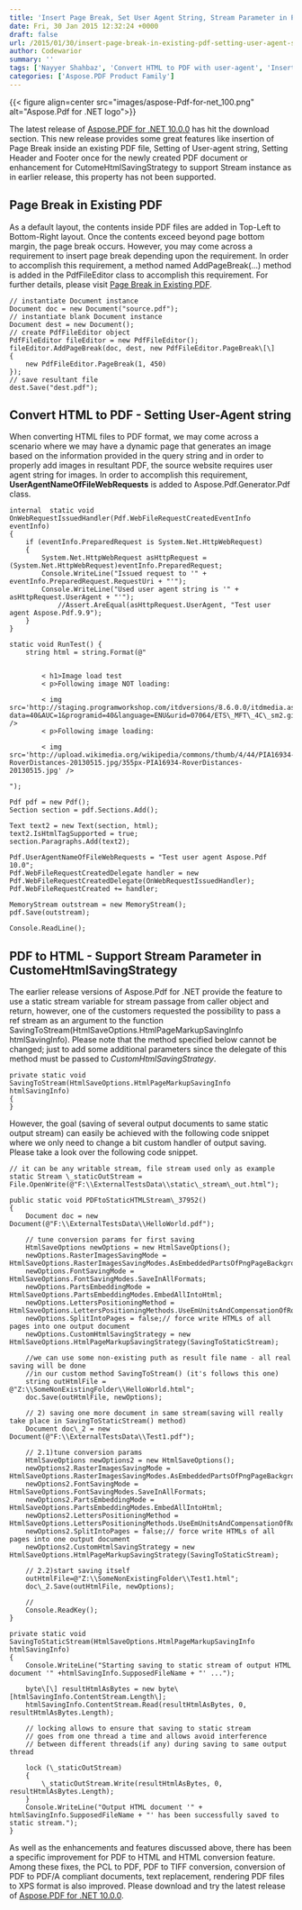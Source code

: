 ```yaml
---
title: 'Insert Page Break, Set User Agent String, Stream Parameter in PDF to HTML Conversion with Aspose.PDF for .NET 10.0.0'
date: Fri, 30 Jan 2015 12:32:24 +0000
draft: false
url: /2015/01/30/insert-page-break-in-existing-pdf-setting-user-agent-string-support-of-stream-parameter-in-pdf-to-html-conversion-with-aspose.pdf-for-.net-10.0.0/
author: Codewarior
summary: ''
tags: ['Nayyer Shahbaz', 'Convert HTML to PDF with user-agent', 'Insert page breaks in PDF documents in Csharp', 'Use Stream Parameter in PDF to HTML']
categories: ['Aspose.PDF Product Family']
---
```




{{< figure align=center src="images/aspose-Pdf-for-net_100.png" alt="Aspose.Pdf for .NET logo">}}


The latest release of [Aspose.PDF for .NET 10.0.0][1] has hit the download section. This new release provides some great features like insertion of Page Break inside an existing PDF file, Setting of User-agent string, Setting Header and Footer once for the newly created PDF document or enhancement for CutomeHtmlSavingStrategy to support Stream instance as in earlier release, this property has not been supported.

## Page Break in Existing PDF

As a default layout, the contents inside PDF files are added in Top-Left to Bottom-Right layout. Once the contents exceed beyond page bottom margin, the page break occurs. However, you may come across a requirement to insert page break depending upon the requirement. In order to accomplish this requirement, a method named AddPageBreak(...) method is added in the PdfFileEditor class to accomplish this requirement. For further details, please visit [Page Break in Existing PDF][2].

```
// instantiate Document instance
Document doc = new Document("source.pdf");
// instantiate blank Document instance
Document dest = new Document();
// create PdfFileEditor object
PdfFileEditor fileEditor = new PdfFileEditor();
fileEditor.AddPageBreak(doc, dest, new PdfFileEditor.PageBreak\[\] 
{ 
    new PdfFileEditor.PageBreak(1, 450) 
});
// save resultant file
dest.Save("dest.pdf");

```

## Convert HTML to PDF - Setting User-Agent string

When converting HTML files to PDF format, we may come across a scenario where we may have a dynamic page that generates an image based on the information provided in the query string and in order to properly add images in resultant PDF, the source website requires user agent string for images. In order to accomplish this requirement, **UserAgentNameOfFileWebRequests** is added to Aspose.Pdf.Generator.Pdf class.

```
internal  static void OnWebRequestIssuedHandler(Pdf.WebFileRequestCreatedEventInfo eventInfo)
{
    if (eventInfo.PreparedRequest is System.Net.HttpWebRequest)
    {
        System.Net.HttpWebRequest asHttpRequest = (System.Net.HttpWebRequest)eventInfo.PreparedRequest;
        Console.WriteLine("Issued request to '" + eventInfo.PreparedRequest.RequestUri + "'");
        Console.WriteLine("Used user agent string is '" + asHttpRequest.UserAgent + "'");
            //Assert.AreEqual(asHttpRequest.UserAgent, "Test user agent Aspose.Pdf.9.9");
    }
}

static void RunTest() {
    string html = string.Format(@"

    
        < h1>Image load test
        < p>Following image NOT loading:
```
```
        < img src='http://staging.programworkshop.com/itdversions/8.6.0.0/itdmedia.aspx?data=40&AUC=1&programid=40&language=ENU&urid=07064/ETS\_MFT\_4C\_sm2.gif' />
        < p>Following image loading:
```
```
        < img src='http://upload.wikimedia.org/wikipedia/commons/thumb/4/44/PIA16934-RoverDistances-20130515.jpg/355px-PIA16934-RoverDistances-20130515.jpg' />
    
");

Pdf pdf = new Pdf();
Section section = pdf.Sections.Add();

Text text2 = new Text(section, html);
text2.IsHtmlTagSupported = true;
section.Paragraphs.Add(text2);

Pdf.UserAgentNameOfFileWebRequests = "Test user agent Aspose.Pdf 10.0";
Pdf.WebFileRequestCreatedDelegate handler = new Pdf.WebFileRequestCreatedDelegate(OnWebRequestIssuedHandler);
Pdf.WebFileRequestCreated += handler;

MemoryStream outstream = new MemoryStream();
pdf.Save(outstream);

Console.ReadLine(); 

```

## PDF to HTML - Support Stream Parameter in CustomeHtmlSavingStrategy

The earlier release versions of Aspose.Pdf for .NET provide the feature to use a static stream variable for stream passage from caller object and return, however, one of the customers requested the possibility to pass a ref stream as an argument to the function SavingToStream(HtmlSaveOptions.HtmlPageMarkupSavingInfo htmlSavingInfo). Please note that the method specified below cannot be changed; just to add some additional parameters since the delegate of this method must be passed to _CustomHtmlSavingStrategy_.

```
private static void SavingToStream(HtmlSaveOptions.HtmlPageMarkupSavingInfo htmlSavingInfo)
{
}
```

However, the goal (saving of several output documents to same static output stream) can easily be achieved with the following code snippet where we only need to change a bit custom handler of output saving. Please take a look over the following code snippet.

```
// it can be any writable stream, file stream used only as example    
static Stream \_staticOutStream = File.OpenWrite(@"F:\\ExternalTestsData\\static\_stream\_out.html");

public static void PDFtoStaticHTMLStream\_37952()
{
    Document doc = new Document(@"F:\\ExternalTestsData\\HelloWorld.pdf");

    // tune conversion params for first saving
    HtmlSaveOptions newOptions = new HtmlSaveOptions();
    newOptions.RasterImagesSavingMode = HtmlSaveOptions.RasterImagesSavingModes.AsEmbeddedPartsOfPngPageBackground;
    newOptions.FontSavingMode = HtmlSaveOptions.FontSavingModes.SaveInAllFormats;
    newOptions.PartsEmbeddingMode = HtmlSaveOptions.PartsEmbeddingModes.EmbedAllIntoHtml;
    newOptions.LettersPositioningMethod = HtmlSaveOptions.LettersPositioningMethods.UseEmUnitsAndCompensationOfRoundingErrorsInCss;
    newOptions.SplitIntoPages = false;// force write HTMLs of all pages into one output document
    newOptions.CustomHtmlSavingStrategy = new HtmlSaveOptions.HtmlPageMarkupSavingStrategy(SavingToStaticStream);

    //we can use some non-existing puth as result file name - all real saving will be done
    //in our custom method SavingToStream() (it's follows this one)
    string outHtmlFile = @"Z:\\SomeNonExistingFolder\\HelloWorld.html";
    doc.Save(outHtmlFile, newOptions);

    // 2) saving one more document in same stream(saving will really take place in SavingToStaticStream() method)
    Document doc\_2 = new Document(@"F:\\ExternalTestsData\\Test1.pdf");

    // 2.1)tune conversion params
    HtmlSaveOptions newOptions2 = new HtmlSaveOptions();
    newOptions2.RasterImagesSavingMode = HtmlSaveOptions.RasterImagesSavingModes.AsEmbeddedPartsOfPngPageBackground;
    newOptions2.FontSavingMode = HtmlSaveOptions.FontSavingModes.SaveInAllFormats;
    newOptions2.PartsEmbeddingMode = HtmlSaveOptions.PartsEmbeddingModes.EmbedAllIntoHtml;
    newOptions2.LettersPositioningMethod = HtmlSaveOptions.LettersPositioningMethods.UseEmUnitsAndCompensationOfRoundingErrorsInCss;
    newOptions2.SplitIntoPages = false;// force write HTMLs of all pages into one output document
    newOptions2.CustomHtmlSavingStrategy = new HtmlSaveOptions.HtmlPageMarkupSavingStrategy(SavingToStaticStream);
            
    // 2.2)start saving itself
    outHtmlFile=@"Z:\\SomeNonExistingFolder\\Test1.html";
    doc\_2.Save(outHtmlFile, newOptions);

    // 
    Console.ReadKey();
}

private static void SavingToStaticStream(HtmlSaveOptions.HtmlPageMarkupSavingInfo htmlSavingInfo)
{
    Console.WriteLine("Starting saving to static stream of output HTML document '" +htmlSavingInfo.SupposedFileName + "' ...");

    byte\[\] resultHtmlAsBytes = new byte\[htmlSavingInfo.ContentStream.Length\];
    htmlSavingInfo.ContentStream.Read(resultHtmlAsBytes, 0, resultHtmlAsBytes.Length);

    // locking allows to ensure that saving to static stream 
    // goes from one thread a time and allows avoid interference 
    // between different threads(if any) during saving to same output thread

    lock (\_staticOutStream)
    {
        \_staticOutStream.Write(resultHtmlAsBytes, 0, resultHtmlAsBytes.Length);
    }
    Console.WriteLine("Output HTML document '" + htmlSavingInfo.SupposedFileName + "' has been successfully saved to static stream.");
}
```

As well as the enhancements and features discussed above, there has been a specific improvement for PDF to HTML and HTML conversion feature. Among these fixes, the PCL to PDF, PDF to TIFF conversion, conversion of PDF to PDF/A compliant documents, text replacement, rendering PDF files to XPS format is also improved. Please download and try the latest release of [Aspose.PDF for .NET 10.0.0][3].




[1]: https://downloads.aspose.com/pdf/net
[2]: https://docs.aspose.com/display/pdfnet/Working+with+Document+-+Facades#WorkingwithDocument-Facades-PageBreakinexistingPDF
[3]: https://downloads.aspose.com/pdf/net




